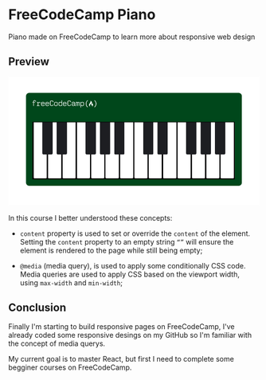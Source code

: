 # FreeCodeCamp Piano

Piano made on FreeCodeCamp to learn more about responsive web design

## Preview

![Preview Image](preview.png)

In this course I better understood these concepts:

- `content` property is used to set or override the `content` of the element. Setting the `content` property to an empty string `“”` will ensure the element is rendered to the page while still being empty;

- `@media` (media query), is used to apply some conditionally CSS code. Media queries are used to apply CSS based on the viewport width, using `max-width` and `min-width`;

## Conclusion

Finally I'm starting to build responsive pages on FreeCodeCamp, I've already coded some responsive desings on my GitHub so I'm familiar with the concept of media querys.

My current goal is to master React, but first I need to complete some begginer courses on FreeCodeCamp.